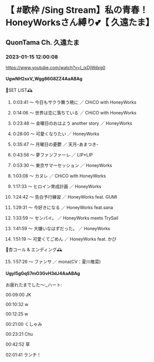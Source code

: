 # 【 #歌枠 /Sing Stream】私の青春！HoneyWorksさん縛り💕【 久遠たま】

## QuonTama Ch. 久遠たま

### 2023-01-15 12:00:08

https://www.youtube.com/watch?v=I_ixDjWdxg0

#### UgwNH2sxV_Wgg86G8ZZ4AaABAg

🥀SET LIST​🕰



01. 0:03:41 ～ 今日もサクラ舞う暁に ／ CHiCO with HoneyWorks



02. 0:14:06 ～ 世界は恋に落ちている ／ CHiCO with HoneyWorks



03. 0:23:48 ～ 金曜日のおはよう another story ／ HoneyWorks



04. 0:28:00 ～ 可愛くなりたい ／ HoneyWorks



05. 0:35:47 ～ 月曜日の憂鬱 ／ 天月-あまつき-



06. 0:43:56 ～ 夢ファンファーレ ／ LIP×LIP



07. 0:53:30 ～ 東京サマーセッション ／ HoneyWorks



08. 1:03:08 ～ カヌレ ／ CHiCO with HoneyWorks



09. 1:17:33 ～ ヒロイン育成計画 ／ HoneyWorks



10. 1:24:42 ～ 告白予行練習 ／ HoneyWorks feat. GUMI



11. 1:29:31 ～ 今好きになる ／ HoneyWorks feat.sana



12. 1:33:59 ～ センパイ。 ／ HoneyWorks meets TrySail



13. 1:41:59 ～ 大嫌いなはずだった。 ／ HoneyWorks



14. 1:51:19 ～ 可愛くてごめん ／ HoneyWorks feat. かぴ



🥀杏コール & エンディング🕰 



15. 1:57:26 ～ ファンサ ／ mona(CV：夏川椎菜)



#### UgyI5gGqS7mO3GvH3dJ4AaABAg

お疲れたまでした～:_ハート:

00:09:00 JK

00:10:32 w

00:12:25 w

00:21:00 くしゃみ

00:23:21 Chu

00:42:52 草

02:01:41 ランチ！

